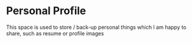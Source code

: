 # Personal Profile
This space is used to store / back-up personal things which I am happy to share, such as resume or profile images

